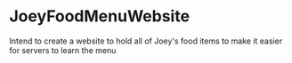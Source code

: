 # JoeyFoodMenuWebsite
Intend to create a website to hold all of Joey's  food items to make it easier for servers to learn the menu
